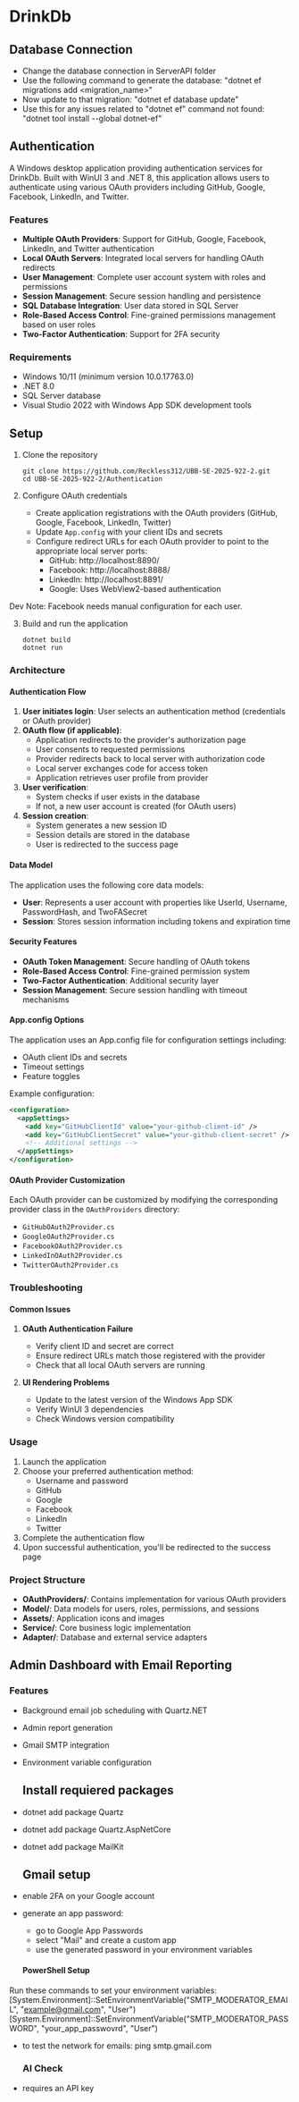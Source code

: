 # DrinkDb

## Database Connection
- Change the database connection in ServerAPI folder
- Use the following command to generate the database: "dotnet ef migrations add <migration_name>"
- Now update to that migration: "dotnet ef database update"
- Use this for any issues related to "dotnet ef" command not found: "dotnet tool install --global dotnet-ef"

## Authentication

A Windows desktop application providing authentication services for DrinkDb. Built with WinUI 3 and .NET 8, this application allows users to authenticate using various OAuth providers including GitHub, Google, Facebook, LinkedIn, and Twitter.

### Features

- **Multiple OAuth Providers**: Support for GitHub, Google, Facebook, LinkedIn, and Twitter authentication
- **Local OAuth Servers**: Integrated local servers for handling OAuth redirects
- **User Management**: Complete user account system with roles and permissions
- **Session Management**: Secure session handling and persistence
- **SQL Database Integration**: User data stored in SQL Server
- **Role-Based Access Control**: Fine-grained permissions management based on user roles
- **Two-Factor Authentication**: Support for 2FA security

### Requirements

- Windows 10/11 (minimum version 10.0.17763.0)
- .NET 8.0
- SQL Server database
- Visual Studio 2022 with Windows App SDK development tools

## Setup

1. Clone the repository
   ```
   git clone https://github.com/Reckless312/UBB-SE-2025-922-2.git
   cd UBB-SE-2025-922-2/Authentication
   ```

2. Configure OAuth credentials
   - Create application registrations with the OAuth providers (GitHub, Google, Facebook, LinkedIn, Twitter)
   - Update `App.config` with your client IDs and secrets
   - Configure redirect URLs for each OAuth provider to point to the appropriate local server ports:
     - GitHub: http://localhost:8890/
     - Facebook: http://localhost:8888/
     - LinkedIn: http://localhost:8891/
     - Google: Uses WebView2-based authentication

  Dev Note: Facebook needs manual configuration for each user.

3. Build and run the application
   ```
   dotnet build
   dotnet run
   ```

### Architecture

#### Authentication Flow

1. **User initiates login**: User selects an authentication method (credentials or OAuth provider)
2. **OAuth flow (if applicable)**:
   - Application redirects to the provider's authorization page
   - User consents to requested permissions
   - Provider redirects back to local server with authorization code
   - Local server exchanges code for access token
   - Application retrieves user profile from provider
3. **User verification**:
   - System checks if user exists in the database
   - If not, a new user account is created (for OAuth users)
4. **Session creation**:
   - System generates a new session ID
   - Session details are stored in the database
   - User is redirected to the success page

#### Data Model

The application uses the following core data models:

- **User**: Represents a user account with properties like UserId, Username, PasswordHash, and TwoFASecret
- **Session**: Stores session information including tokens and expiration time

#### Security Features

- **OAuth Token Management**: Secure handling of OAuth tokens
- **Role-Based Access Control**: Fine-grained permission system
- **Two-Factor Authentication**: Additional security layer
- **Session Management**: Secure session handling with timeout mechanisms

#### App.config Options

The application uses an App.config file for configuration settings including:

- OAuth client IDs and secrets
- Timeout settings
- Feature toggles

Example configuration:
```xml
<configuration>
  <appSettings>
    <add key="GitHubClientId" value="your-github-client-id" />
    <add key="GitHubClientSecret" value="your-github-client-secret" />
    <!-- Additional settings -->
  </appSettings>
</configuration>
```

#### OAuth Provider Customization

Each OAuth provider can be customized by modifying the corresponding provider class in the `OAuthProviders` directory:

- `GitHubOAuth2Provider.cs`
- `GoogleOAuth2Provider.cs`
- `FacebookOAuth2Provider.cs`
- `LinkedInOAuth2Provider.cs`
- `TwitterOAuth2Provider.cs`

### Troubleshooting

#### Common Issues

1. **OAuth Authentication Failure**
   - Verify client ID and secret are correct
   - Ensure redirect URLs match those registered with the provider
   - Check that all local OAuth servers are running

2. **UI Rendering Problems**
   - Update to the latest version of the Windows App SDK
   - Verify WinUI 3 dependencies
   - Check Windows version compatibility


### Usage

1. Launch the application
2. Choose your preferred authentication method:
   - Username and password
   - GitHub
   - Google
   - Facebook
   - LinkedIn
   - Twitter
3. Complete the authentication flow
4. Upon successful authentication, you'll be redirected to the success page

### Project Structure

- **OAuthProviders/**: Contains implementation for various OAuth providers
- **Model/**: Data models for users, roles, permissions, and sessions
- **Assets/**: Application icons and images
- **Service/**: Core business logic implementation
- **Adapter/**: Database and external service adapters

## Admin Dashboard with Email Reporting

### Features
- Background email job scheduling with Quartz.NET
- Admin report generation
- Gmail SMTP integration
- Environment variable configuration

  ## Install requiered packages
- dotnet add package Quartz
- dotnet add package Quartz.AspNetCore
- dotnet add package MailKit

   ## Gmail setup
- enable 2FA on your Google account
- generate an app password:
  - go to Google App Passwords
  - select "Mail" and create a custom app
  - use the generated password in your environment variables
    
  #### PowerShell Setup
Run these commands to set your environment variables:
    [System.Environment]::SetEnvironmentVariable("SMTP_MODERATOR_EMAIL", "example@gmail.com", "User")
    [System.Environment]::SetEnvironmentVariable("SMTP_MODERATOR_PASSWORD", "your_app_passwovrd", "User") 
- to test the network for emails: ping smtp.gmail.com

  ### AI Check
- requires an API key
